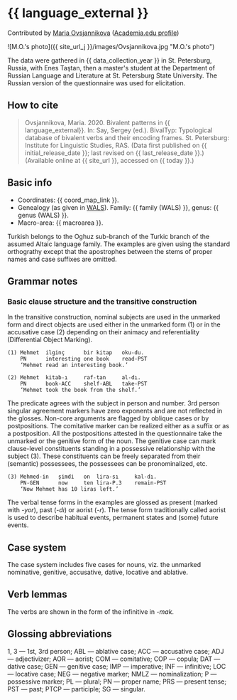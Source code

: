 # {{ language_external }}
Contributed by [Maria Ovsjannikova](https://iling.spb.ru/people/ovsyannikova.html.ru) ([Academia.edu profile](https://iling-spb.academia.edu/MariaOvsjannikova))

![M.O.'s photo]({{ site_url_j }}/images/Ovsjannikova.jpg "M.O.'s photo")

The data were gathered in {{ data_collection_year }} in St. Petersburg, Russia, with Enes Taştan, then a master's student at the Department of Russian Language and Literature at St. Petersburg State University. The Russian version of the questionnaire was used for elicitation.


## How to cite
> Ovsjannikova, Maria. 2020. Bivalent patterns in {{ language_external}}. 
> In: Say, Sergey (ed.). BivalTyp: Typological database of bivalent verbs and their encoding frames. 
> St. Petersburg: Institute for Linguistic Studies, RAS. 
> (Data first published on {{ initial_release_date }}; 
> last revised on {{ last_release_date }}.) (Available online at {{ site_url }}, 
> accessed on {{ today }}.)

## Basic info
- Coordinates: {{ coord_map_link }}.
- Genealogy (as given in [WALS](https://wals.info/)). Family: {{ family (WALS) }}, genus: {{ genus (WALS) }}.
- Macro-area: {{ macroarea }}.

Turkish belongs to the Oghuz sub-branch of the Turkic branch of the assumed Altaic language family. The examples are given using the standard orthograthy except that the apostrophes between the stems of proper names and case suffixes are omitted.

## Grammar notes

### Basic clause structure and the transitive construction

In the transitive construction, nominal subjects are used in the unmarked form and direct objects are used either in the unmarked form (1) or in the accusative case (2) depending on their animacy and referentiality (Differential Object Marking).

```
(1) Mehmet	ilginç		bir	kitap	oku-du.
    PN		interesting	one	book  	read-PST
    ‘Mehmet read an interesting book.’

(2) Mehmet	kitab-ı		raf-tan		al-dı.
    PN      book-ACC  	shelf-ABL	take-PST
    ‘Mehmet took the book from the shelf.’ 
```

The predicate agrees with the subject in person and number. 3rd person singular agreement markers have zero exponents and are not reflected in the glosses.
Non-core arguments are flagged by oblique cases or by postpositions. The comitative marker can be realized either as a suffix or as a postposition. All the postpositions attested in the questionnaire take the unmarked or the genitive form of the noun.
The genitive case can mark clause-level constituents standing in a possessive relationship with the subject (3). These constituents can be freely separated from their (semantic) possessees, the possessees can be pronominalized, etc.

```
(3) Mehmed-in	şimdi	on	lira-sı		kal-dı.
    PN-GEN      now  	ten	lira-P.3	remain-PST
    ‘Now Mehmet has 10 liras left.’ 
```

The verbal tense forms in the examples are glossed as present (marked with *-yor*), past (*-dı*) or aorist (*-r*). The tense form traditionally called aorist is used to describe habitual events, permanent states and (some) future events.

## Case system
The case system includes five cases for nouns, viz. the unmarked nominative, genitive, accusative, dative, locative and ablative.

## Verb lemmas
The verbs are shown in the form of the infinitive in *-mak*.

## Glossing abbreviations
1, 3 — 1st, 3rd person; ABL — ablative case; ACC — accusative case; ADJ — adjectivizer; AOR — aorist; COM — comitative; COP — copula; DAT — dative case; GEN — genitive case; IMP — imperative; INF — infinitive; LOC — locative case; NEG — negative marker; NMLZ — nominalization; P — possessive marker; PL — plural; PN — proper name; PRS — present tense; PST — past; PTCP — participle; SG — singular.

